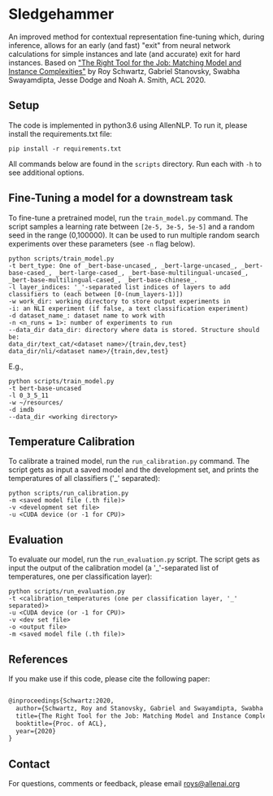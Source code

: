 # Sledgehammer
An improved  method for contextual representation fine-tuning which, during  inference, allows for an early (and fast) "exit" from neural network calculations for  simple  instances  and  late  (and  accurate) exit  for  hard  instances. Based on ["The Right Tool for the Job: Matching Model and Instance Complexities"](https://arxiv.org/abs/???) by Roy Schwartz, Gabriel Stanovsky, Swabha Swayamdipta, Jesse Dodge and Noah A. Smith, ACL 2020.


## Setup

The code is implemented in python3.6 using AllenNLP. To run it, please install the requirements.txt file:

```pip install -r requirements.txt```

All commands below are found in the `scripts` directory. Run each with `-h` to see additional options.

## Fine-Tuning a model for a downstream task
To fine-tune a pretrained model, run the `train_model.py` command. The script samples a learning rate between `[2e-5, 3e-5, 5e-5]` and a random seed in the range (0,100000). It can be used to run multiple random search experiments over these parameters (see `-n` flag below).

```
python scripts/train_model.py
-t bert_type: One of _bert-base-uncased_, _bert-large-uncased_, _bert-base-cased_, _bert-large-cased_, _bert-base-multilingual-uncased_, _bert-base-multilingual-cased_, _bert-base-chinese_.
-l layer_indices: '_'-separated list indices of layers to add classifiers to (each between [0-(num_layers-1)])
-w work_dir: working directory to store output experiments in
-i: an NLI experiment (if false, a text classification experiment)
-d dataset_name_: dataset name to work with
-n <n_runs = 1>: number of experiments to run
--data_dir data_dir: directory where data is stored. Structure should be:
data_dir/text_cat/<dataset name>/{train,dev,test}
data_dir/nli/<dataset name>/{train,dev,test}
```

E.g., 

```
python scripts/train_model.py
-t bert-base-uncased
-l 0_3_5_11
-w ~/resources/
-d imdb
--data_dir <working directory>
```

## Temperature Calibration
To calibrate a trained model, run the `run_calibration.py` command. The script gets as input a saved model and the development set, and prints the temperatures of all classifiers ('_' separated):

```
python scripts/run_calibration.py
-m <saved model file (.th file)>
-v <development set file>
-u <CUDA device (or -1 for CPU)>
```

## Evaluation

To evaluate our model, run the `run_evaluation.py` script. The script gets as input the output of the calibration model (a '_'-separated list of temperatures, one per classification layer):

```
python scripts/run_evaluation.py 
-t <calibration_temperatures (one per classification layer, '_' separated)>
-u <CUDA device (or -1 for CPU)> 
-v <dev set file> 
-o <output file>
-m <saved model file (.th file)>
```

## References
If you make use if this code, please cite the following paper:

```latex

@inproceedings{Schwartz:2020,
  author={Schwartz, Roy and Stanovsky, Gabriel and Swayamdipta, Swabha and Jesse Dodge and Smith, Noah A.},
  title={The Right Tool for the Job: Matching Model and Instance Complexities},
  booktitle={Proc. of ACL},
  year={2020}
}
```

## Contact

For questions, comments or feedback, please email roys@allenai.org
